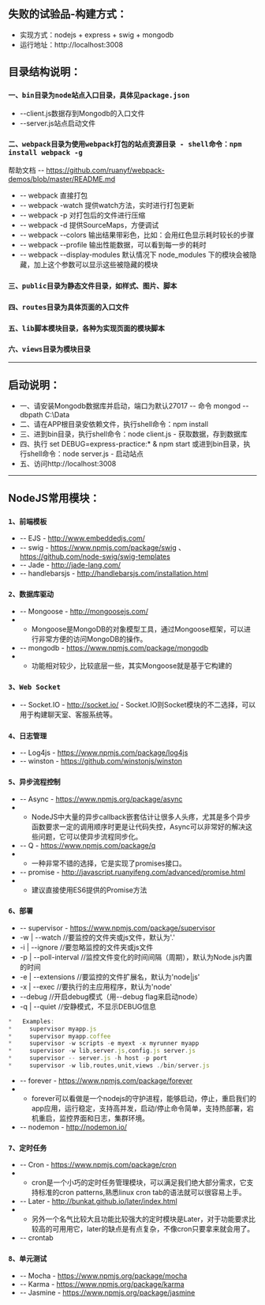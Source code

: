 ## 失败的试验品-构建方式：

* 实现方式：nodejs + express + swig + mongodb
* 运行地址：http://localhost:3008

## 目录结构说明：

### `一、bin目录为node站点入口目录，具体见package.json`
*   --client.js数据存到Mongodb的入口文件
*   --server.js站点启动文件

### `二、webpack目录为使用webpack打包的站点资源目录 - shell命令：npm install webpack -g`

帮助文档 -- https://github.com/ruanyf/webpack-demos/blob/master/README.md

*   -- webpack 直接打包
*   -- webpack -watch 提供watch方法，实时进行打包更新
*   -- webpack -p 对打包后的文件进行压缩
*   -- webpack -d 提供SourceMaps，方便调试
*   -- webpack --colors 输出结果带彩色，比如：会用红色显示耗时较长的步骤
*   -- webpack --profile 输出性能数据，可以看到每一步的耗时
*   -- webpack --display-modules 默认情况下 node_modules 下的模块会被隐藏，加上这个参数可以显示这些被隐藏的模块

### `三、public目录为静态文件目录，如样式、图片、脚本`

### `四、routes目录为具体页面的入口文件`

### `五、lib脚本模块目录，各种为实现页面的模块脚本`

### `六、views目录为模块目录`

-------------------------------------------------------------------

## 启动说明：
* 一、请安装Mongodb数据库并启动，端口为默认27017 -- 命令 mongod --dbpath C:\Data
* 二、请在APP根目录安依赖文件，执行shell命令：npm install
* 三、进到bin目录，执行shell命令：node client.js - 获取数据，存到数据库
* 四、执行 set DEBUG=express-practice:* & npm start 或进到bin目录，执行shell命令：node server.js - 启动站点
* 五、访问http://localhost:3008

-------------------------------------------------------------------

## NodeJS常用模块：

### `1、前端模板`

* -- EJS  - http://www.embeddedjs.com/
* -- swig - https://www.npmjs.com/package/swig 、https://github.com/node-swig/swig-templates
* -- Jade - http://jade-lang.com/
* -- handlebarsjs - http://handlebarsjs.com/installation.html

### `2、数据库驱动`

* -- Mongoose - http://mongoosejs.com/
*   - Mongoose是MongoDB的对象模型工具，通过Mongoose框架，可以进行非常方便的访问MongoDB的操作。
* -- mongodb - https://www.npmjs.com/package/mongodb
*   - 功能相对较少，比较底层一些，其实Mongoose就是基于它构建的

### `3、Web Socket`

* -- Socket.IO  - http://socket.io/
                 - Socket.IO则Socket模块的不二选择，可以用于构建聊天室、客服系统等。

### `4、日志管理 `

* -- Log4js  - https://www.npmjs.com/package/log4js
* -- winston - https://github.com/winstonjs/winston

### `5、异步流程控制`

* -- Async - https://www.npmjs.org/package/async
*   - NodeJS中大量的异步callback嵌套估计让很多人头疼，尤其是多个异步函数要求一定的调用顺序时更是让代码失控，Async可以非常好的解决这些问题，它可以使异步流程同步化。
* -- Q - https://www.npmjs.com/package/q
*   - 一种非常不错的选择，它是实现了promises接口。
* -- promise - http://javascript.ruanyifeng.com/advanced/promise.html
*   - 建议直接使用ES6提供的Promise方法
  
### `6、部署`

* -- supervisor - https://www.npmjs.com/package/supervisor
*   -w | --watch          //要监控的文件夹或js文件，默认为'.'
*   -i | --ignore         //要忽略监控的文件夹或js文件
*   -p | --poll-interval  //监控文件变化的时间间隔（周期），默认为Node.js内置的时间
*   -e | --extensions     //要监控的文件扩展名，默认为'node|js'
*   -x | --exec           //要执行的主应用程序，默认为'node'
*   --debug               //开启debug模式（用--debug flag来启动node）
*   -q | --quiet          //安静模式，不显示DEBUG信息

```js
*   Examples:
*     supervisor myapp.js
*     supervisor myapp.coffee
*     supervisor -w scripts -e myext -x myrunner myapp
*     supervisor -w lib,server.js,config.js server.js
*     supervisor -- server.js -h host -p port
*     supervisor -w lib,routes,unit,views ./bin/server.js
```

* -- forever    - https://www.npmjs.com/package/forever
*   - forever可以看做是一个nodejs的守护进程，能够启动，停止，重启我们的app应用，运行稳定，支持高并发，启动/停止命令简单，支持热部署，宕机重启，监控界面和日志，集群环境。
* -- nodemon    - http://nodemon.io/

### `7、定时任务`

* -- Cron  - https://www.npmjs.com/package/cron
*   - cron是一个小巧的定时任务管理模块，可以满足我们绝大部分需求，它支持标准的cron patterns,熟悉linux cron tab的语法就可以很容易上手。
* -- Later - http://bunkat.github.io/later/index.html
*   - 另外一个名气比较大且功能比较强大的定时模块是Later，对于功能要求比较高的可用用它，later的缺点是有点复杂，不像cron只要拿来就会用了。
* -- crontab

### `8、单元测试`

* -- Mocha   - https://www.npmjs.org/package/mocha
* -- Karma   - https://www.npmjs.org/package/karma
* -- Jasmine - https://www.npmjs.org/package/jasmine